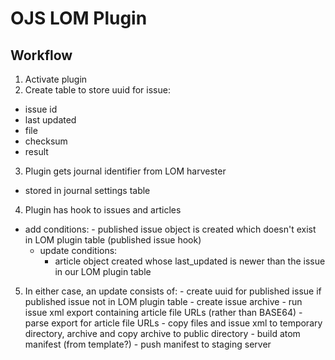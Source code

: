 OJS LOM Plugin
==============

Workflow
--------

1. Activate plugin
2. Create table to store uuid for issue:
  - issue id
  - last updated
  - file
  - checksum
  - result
3. Plugin gets journal identifier from LOM harvester
  - stored in journal settings table
4. Plugin has hook to issues and articles
  - add conditions:
		- published issue object is created which doesn't exist in LOM plugin table (published issue hook)
	- update conditions:
		- article object created whose last_updated is newer than the issue in our LOM plugin table
5. In either case, an update consists of:
		- create uuid for published issue if published issue not in LOM plugin table
		- create issue archive
		  - run issue xml export containing article file URLs (rather than BASE64)
		  - parse export for article file URLs
		  - copy files and issue xml to temporary directory, archive and copy archive to public directory
		- build atom manifest (from template?)
		- push manifest to staging server



